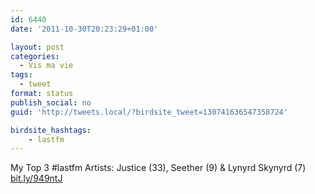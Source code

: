 ```yaml
---
id: 6440
date: '2011-10-30T20:23:29+01:00'

layout: post
categories:
  - Vis ma vie
tags:
  - tweet
format: status
publish_social: no
guid: 'http://tweets.local/?birdsite_tweet=130741636547358724'

birdsite_hashtags:
    - lastfm
---
```


My Top 3 #lastfm Artists: Justice (33), Seether (9) &amp; Lynyrd Skynyrd (7) [bit.ly/949ntJ](http://bit.ly/949ntJ)